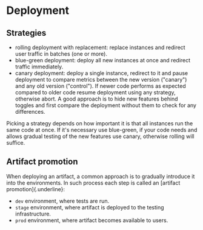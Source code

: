 # Deployment

## Strategies

-   rolling deployment with replacement: replace instances and redirect
    user traffic in batches (one or more).
-   blue-green deployment: deploy all new instances at once and redirect
    traffic immediately.
-   canary deployment: deploy a single instance, redirect to it and
    pause deployment to compare metrics between the new version
    (\"canary\") and any old version (\"control\"). If newer code
    performs as expected compared to older code resume deployment using
    any strategy, otherwise abort. A good approach is to hide new
    features behind toggles and first compare the deployment without
    them to check for any differences.

Picking a strategy depends on how important it is that all instances run
the same code at once. If it\'s necessary use blue-green, if your code
needs and allows gradual testing of the new features use canary,
otherwise rolling will suffice.

## Artifact promotion

When deploying an artifact, a common approach is to gradually introduce
it into the environments. In such process each step is called an
[artifact promotion]{.underline}:

-   `dev` environment, where tests are run.
-   `stage` environment, where artifact is deployed to the testing
    infrastructure.
-   `prod` environment, where artifact becomes available to users.

